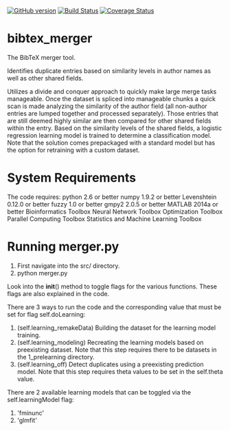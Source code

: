 [![GitHub version](https://badge.fury.io/gh/njalerikson%2Fbibtex_merger.svg)](http://badge.fury.io/gh/njalerikson%2Fbibtex_merger)
[![Build Status](https://travis-ci.org/njalerikson/bibtex_merger.svg)](https://travis-ci.org/njalerikson/bibtex_merger)
[![Coverage Status](https://coveralls.io/repos/njalerikson/bibtex_merger/badge.svg)](https://coveralls.io/r/njalerikson/bibtex_merger)


# bibtex_merger
The BibTeX merger tool.

Identifies duplicate entries based on similarity levels in author names as well
as other shared fields.

Utilizes a divide and conquer approach to quickly make
large merge tasks manageable. Once the dataset is spliced into manageable
chunks a quick scan is made analyzing the similarity of the author field (all
non-author entries are lumped together and processed separately). Those entries
that are still deemed highly similar are then compared for other shared fields
within the entry. Based on the similarity levels of the shared fields, a
logistic regression learning model is trained to determine a classification
model. Note that the solution comes prepackaged with a standard model but has
the option for retraining with a custom dataset.

# System Requirements
The code requires:
	python 2.6 or better
		numpy 1.9.2 or better
		Levenshtein 0.12.0 or better
		fuzzy 1.0 or better
		gmpy2 2.0.5 or better
	MATLAB 2014a or better
		Bioinformatics Toolbox
		Neural Network Toolbox
		Optimization Toolbox
		Parallel Computing Toolbox
		Statistics and Machine Learning Toolbox

# Running merger.py

1. First navigate into the src/ directory.
2. python merger.py

Look into the __init__() method to toggle flags for the various functions.
These flags are also explained in the code.

There are 3 ways to run the code and the corresponding value that must be
set for flag self.doLearning:

1. (self.learning_remakeData)	Building the dataset for the learning model
								training.
2. (self.learning_modeling)		Recreating the learning models based on
								preexisting dataset. Note that this step
								requires there to be datasets in the
								1_prelearning directory.
3. (self.learning_off)			Detect duplicates using a preexisting
								prediction model. Note that this step
								requires theta values to be set in the
								self.theta value.

There are 2 available learning models that can be toggled via the
self.learningModel flag:

1. 'fminunc'
2. 'glmfit'